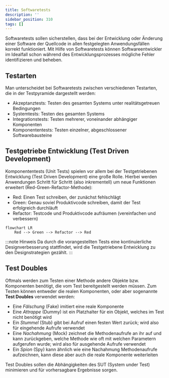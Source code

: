 ```yaml
---
title: Softwaretests
description: ''
sidebar_position: 310
tags: []
---
```


Softwaretests sollen sicherstellen, dass bei der Entwicklung oder Änderung einer Software der Quellcode in allen festgelegten Anwendungsfällen korrekt funktioniert. Mit Hilfe von Softwaretests können Softwareentwickler im Idealfall schon während des
Entwicklungsprozesses mögliche Fehler identifizieren und beheben.

## Testarten

Man unterscheidet bei Softwaretests zwischen verschiedenen Testarten, die in der Testpyramide dargestellt werden:

- Akzeptanztests: Testen des gesamten Systems unter realitätsgetreuen Bedingungen
- Systemtests: Testen des gesamten Systems
- Integrationstests: Testen mehrerer, voneinander abhängiger Komponenten
- Komponententests: Testen einzelner, abgeschlossener Softwarebausteine

## Testgetriebe Entwicklung (Test Driven Development)

Komponententests (Unit Tests) spielen vor allem bei der Testgetriebenen Entwicklung (Test Driven Development) eine große Rolle. Hierbei werden Anwendungen Schritt für Schritt (also inkrementell) um neue Funktionen erweitert (Red-Green-Refactor-Methode):

- Red: Einen Test schreiben, der zunächst fehlschlägt
- Green: Genau soviel Produktivcode schreiben, damit der Test erfolgreich durchläuft
- Refactor: Testcode und Produktivcode aufräumen (vereinfachen und verbessern)

```mermaid
flowchart LR
    Red --> Green --> Refactor --> Red
```

:::note Hinweis
Da durch die vorangestellten Tests eine kontinuierliche Designverbesserung stattfindet, wird die Testgetriebene Entwicklung zu den Designstrategien gezählt.
:::

## Test Doubles

Oftmals werden zum Testen einer Methode andere Objekte bzw. Komponenten benötigt, die vom Test bereitgestellt werden müssen. Zum Testen können entweder die realen Komponenten, oder aber sogenannte **Test Doubles** verwendet werden:

- Eine _Fälschung_ (Fake) imitiert eine reale Komponente
- Eine _Attrappe_ (Dummy) ist ein Platzhalter für ein Objekt, welches im Test nicht benötigt wird
- Ein _Stummel_ (Stub) gibt bei Aufruf einen festen Wert zurück; wird also für eingehende Aufrufe verwendet
- Eine _Nachahmung_ (Mock) zeichnet die Methodenaufrufe an ihr auf und kann zurückgeben, welche Methode wie oft mit welchen Parametern aufgerufen wurde; wird also für ausgehende Aufrufe verwendet
- Ein _Spion_ (Spy) kann ähnlich wie eine Nachahmung Methodenaufrufe aufzeichnen, kann diese aber auch die reale Komponente weiterleiten

Test Doubles sollen die Abhängigkeiten des SUT (System under Test) minimieren und für vorhersagbare Ergebnisse sorgen.
